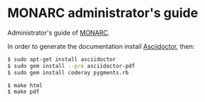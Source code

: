 # MONARC administrator's guide

Administrator's guide of [MONARC](http://monarc.lu).

In order to generate the documentation install
[Asciidoctor](http://asciidoctor.org/#installation), then:

```bash
$ sudo apt-get install asciidoctor
$ sudo gem install --pre asciidoctor-pdf
$ sudo gem install coderay pygments.rb

$ make html
$ make pdf
```
